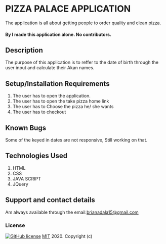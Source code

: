 # PIZZA PALACE APPLICATION

The application is all about getting people to order quality and clean pizza.

#### By **I made this application alone. No contributors.**
## Description
The purpose of this application is to reffer to the date of birth through the user input and calculate their Akan names.
## Setup/Installation Requirements
 1. The user has to open the application.
 2. The user has to open the take pizza home link
 3. The user has to Choose the pizza he/ she wants
 4. The user has to checkout
## Known Bugs
Some of the keyed in dates are not responsive, Still working on that.
## Technologies Used
1. HTML
2. CSS
3. JAVA SCRIPT
4. JQuery
## Support and contact details
Am always available through the email:brianadala15@gmail.com
### License
  [![GitHub license](https://img.shields.io/github/license/Naereen/StrapDown.js.svg)](https://github.com/Naereen/StrapDown.js/blob/master/LICENSE)
<a href=https://choosealicense.com/licenses/mit/>MIT</a> 2020.
Copyright (c) 

